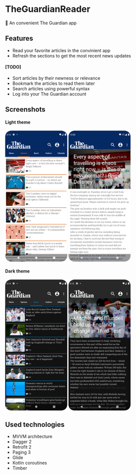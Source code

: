 # TheGuardianReader
📰 An convenient The Guardian app

## Features
- Read your favorite articles in the convinient app
- Refresh the sections to get the most recent news updates
#### [TODO]
- Sort articles by their newness or relevance
- Bookmark the articles to read them later
- Search articles using powerful syntax
- Log into your The Guardian account

## Screenshots

#### Light theme
<div>
<img src="https://raw.githubusercontent.com/rakkateichou/TheGuardianReader/main/screenshots/light_opinion_section.png" alt="Opinion light" width="200"/>
<img src="https://raw.githubusercontent.com/rakkateichou/TheGuardianReader/main/screenshots/light_opinion_article.png" alt="Opinion light article" width="200"/>
</div>

#### Dark theme
<div>
<img src="https://raw.githubusercontent.com/rakkateichou/TheGuardianReader/main/screenshots/dark_sport_section.png" alt="Sport dark" width="200"/>
<img src="https://raw.githubusercontent.com/rakkateichou/TheGuardianReader/main/screenshots/dark_sport_article.png" alt="Sport dark article" width="200"/>
</div>

## Used technologies
- MVVM architecture
- Dagger 2
- Retrofit 2
- Paging 3
- Glide
- Kotlin coroutines
- Timber
